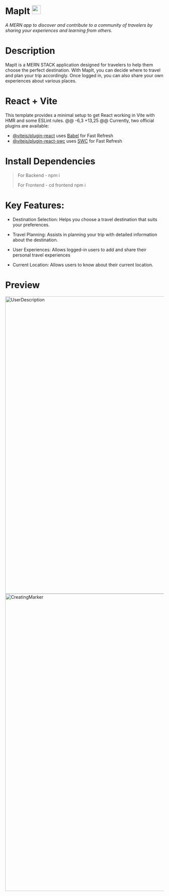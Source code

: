 # MapIt <img width='28' src='https://github.com/user-attachments/assets/5512f161-22a1-4aad-a3cc-3ab255f97b0b' alt='mapLogo' > 
_A MERN app to discover and contribute to a community of travelers by sharing your experiences and learning from others._

# Description

MapIt is a MERN STACK application designed for travelers to help them choose the perfect destination. With MapIt, you can decide where to travel and plan your trip accordingly. Once logged in, you can also share your own experiences about various places.

# React + Vite

This template provides a minimal setup to get React working in Vite with HMR and some ESLint rules.
@@ -6,3 +13,25 @@ Currently, two official plugins are available:

- [@vitejs/plugin-react](https://github.com/vitejs/vite-plugin-react/blob/main/packages/plugin-react/README.md) uses [Babel](https://babeljs.io/) for Fast Refresh
- [@vitejs/plugin-react-swc](https://github.com/vitejs/vite-plugin-react-swc) uses [SWC](https://swc.rs/) for Fast Refresh

# Install Dependencies

> For Backend -  npm i
> 
> For Frontend - cd frontend  npm i
# Key Features:

- Destination Selection: Helps you choose a travel destination that suits your preferences.

- Travel Planning: Assists in planning your trip with detailed information about the destination.

- User Experiences: Allows logged-in users to add and share their personal travel experiences

- Current Location: Allows users to know about their current location.

# Preview
<img width="944" alt="UserDescription" src="https://github.com/user-attachments/assets/b64fd443-ebdb-4ea7-9a3c-49d266d8df39">
<img width="944" alt="CreatingMarker" src="https://github.com/user-attachments/assets/1b6f99c3-04d8-4c3a-b0ed-5182edb5864b">
